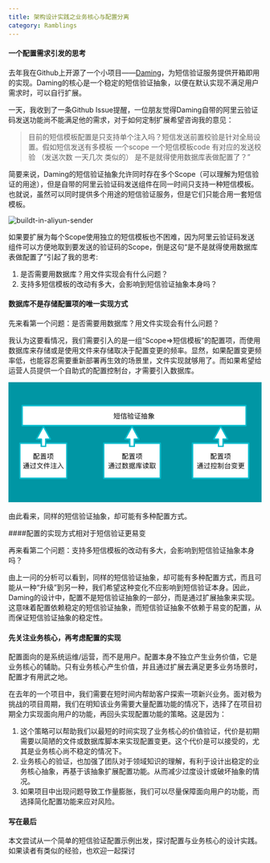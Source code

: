 ```yaml
---
title: 架构设计实践之业务核心与配置分离
category: Ramblings
---
```


#### 一个配置需求引发的思考 

去年我在Github上开源了一个小项目——[Daming](https://github.com/TheBund1st/daming)，为短信验证服务提供开箱即用的实现。Daming的核心是一个稳定的短信验证抽象，以便在默认实现不满足用户需求时，可以自行扩展。

一天，我收到了一条Github Issue提醒，一位朋友觉得Daming自带的阿里云验证码发送功能尚不能满足他的需求，对于如何定制扩展希望咨询我的意见：

> 目前的短信模板配置是只支持单个注入吗？短信发送前置校验是针对全局设置。假如短信发送有多模板 一个scope 一个短信模板code 有对应的发送校验 （发送次数 一天几次 类似的） 是不是就得使用数据库表做配置了？”

简要来说，Daming的短信验证抽象允许同时存在多个Scope（可以理解为短信验证的用途），但是自带的阿里云验证码发送组件在同一时间只支持一种短信模板。也就说，虽然可以同时提供多个用途的短信验证服务，但是它们只能合用一套短信模板。

![buildt-in-aliyun-sender](/images/the-configuration-sub-domain/buildt-in-aliyun-sender.png)

如果要扩展为每个Scope使用独立的短信模板也不困难，因为阿里云验证码发送组件可以方便地取到要发送的验证码的Scope，倒是这句“是不是就得使用数据库表做配置了”引起了我的思考:

1. 是否需要用数据库？用文件实现会有什么问题？
2. 支持多短信模板的改动有多大，会影响到短信验证抽象本身吗？



#### 数据库不是存储配置项的唯一实现方式

先来看第一个问题：是否需要用数据库？用文件实现会有什么问题？

我认为这要看情况，我们需要引入的是一组“Scope=>短信模板”的配置项，而使用数据库来存储或是使用文件来存储取决于配置变更的频率。显然，如果配置变更频率低，也能容忍需要重新部署再生效的场景里，文件实现就够用了。而如果希望给运营人员提供一个自助式的配置控制台，才需要引入数据库。

![buildt-in-aliyun-sender](/images/the-configuration-sub-domain/multiple-configurations.png)

由此看来，同样的短信验证抽象，却可能有多种配置方式。



####配置的实现方式相对于短信验证更易变

再来看第二个问题：支持多短信模板的改动有多大，会影响到短信验证抽象本身吗？

由上一问的分析可以看到，同样的短信验证抽象，却可能有多种配置方式，而且可能从一种“升级”到另一种，我们希望这种变化不应影响到短信验证本身。因此，Daming的设计中，配置不是短信验证抽象的一部分，而是通过扩展抽象来实现。这意味着配置依赖稳定的短信验证抽象，而短信验证抽象不依赖于易变的配置，从而保证短信验证抽象的稳定性。



#### 先关注业务核心，再考虑配置的实现

配置面向的是系统运维/运营，而不是用户。配置本身不独立产生业务价值，它是业务核心的辅助。只有业务核心产生价值，并且通过扩展去满足更多业务场景时，配置才有用武之地。

在去年的一个项目中，我们需要在短时间内帮助客户探索一项新兴业务。面对极为挑战的项目周期，我们在明知该业务需要大量配置功能的情况下，选择了在项目初期全力实现面向用户的功能，再回头实现配置功能的策略。这是因为：

1. 这个策略可以帮助我们以最短的时间实现了业务核心的价值验证，代价是初期需要以简陋的文件或数据库脚本来实现配置变更。这个代价是可以接受的，尤其是业务核心尚不稳定的情况下。
2. 业务核心的验证，也加强了团队对于领域知识的理解，有利于设计出稳定的业务核心抽象，再基于该抽象扩展配置功能。从而减少过度设计或破坏抽象的情况。
3. 如果项目中出现问题导致工作量膨胀，我们可以尽量保障面向用户的功能，而选择简化配置功能来应对风险。

#### 写在最后

本文尝试从一个简单的短信验证配置示例出发，探讨配置与业务核心的设计实践。如果读者有类似的经验，也欢迎一起探讨

